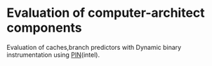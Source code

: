 <h1>Evaluation of computer-architect components </h1>


Evaluation of caches,branch predictors with Dynamic binary instrumentation using [PIN](https://software.intel.com/en-us/articles/pin-a-dynamic-binary-instrumentation-tool)(intel).

